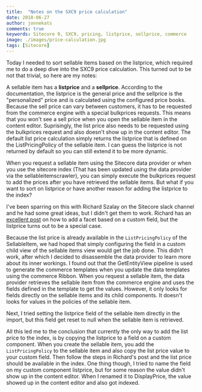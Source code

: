 ```yaml
---
title:  "Notes on the SXC9 price calculation"
date: 2018-06-27
author: jonnekats
comments: true
keywords: Sitecore 9, SXC9, pricing, listprice, sellprice, commerce
image: ./images/price-calculation.jpg
tags: [Sitecore]
---
```

Today I needed to sort sellable items based on the listprice, which required me to do a deep dive into the SXC9 price calculation. This turned out to be not that trivial, so here are my notes:

<!--more-->

A sellable item has a **listprice** and a **sellprice**. According to the documentation, the listprice is the general price and the sellprice is the "personalized" price and is calculated using the configured price books. Because the sell price can vary between customers, it has to be requested from the commerce engine with a special bulkprices requests. This means that you won't see a sell price when you open the sellable item in the content editor. Suprisingly, the list price also needs to be requested using the bulkprices request and also doesn't show up in the content editor. The default list price calculation simply returns the listprice that is defined on the ListPricingPolicy of the sellable item. I can guess the listprice is not returned by default so you can still extend it to be more dynamic. 

When you request a sellable item using the Sitecore data provider or when you use the sitecore index (That has been updated using the data provider via the sellableitemscrawler), you can simply execute the bulkprices request to add the prices after you have retrieved the sellable items. But what if you want to sort on listprice or have another reason for adding the listprice to the index? 

I've been sparring on this with Richard Szalay on the Sitecore slack channel and he had some great ideas, but I didn't get them to work. Richard has an [excellent post](https://blog.richardszalay.com/2018/04/23/commerce-sellableitem-facet/) on how to add a facet based on a custom field, but the listprice turns out to be a special case. 

Because the list price is already available in the `ListPricingPolicy` of the SellableItem, we had hoped that simply configuring the field in a custom child view of the sellable items view would get the job done. This didn't work, after which I decided to disassemble the data provider to learn more about its inner workings. I found out that the GetEntityView pipeline is used to generate the commerce templates when you update the data templates using the commerce Ribbon. When you request a sellable item, the data provider retrieves the sellable item from the commerce engine and uses the fields defined in the template to get the values. However, it only looks for fields directly on the sellable items and its child components. It doesn't looks for values in the policies of the sellable item.  

Next, I tried setting the listprice field of the sellable item directly in the import, but this field get reset to null when the sellable item is retrieved. 

All this led me to the conclusion that currently the only way to add the list price to the index, is by copying the listprice to a field on a custom component. When you create the sellable item, you add the `ListPricingPolicy` to the sellable item and also copy the list price value to your custom field. Then follow the steps in Richard's post and the list price should be available in the index. One thing though, I tried to name the field on my custom component listprice, but for some reason the value didn't show up in the content editor. When I renamed it to DisplayPrice, the value showed up in the content editor and also got indexed.  



